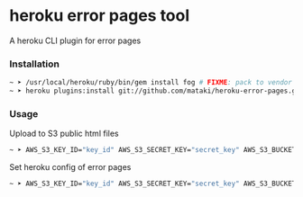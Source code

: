 # heroku error pages tool

A heroku CLI plugin for error pages

### Installation

```bash
~ ➤ /usr/local/heroku/ruby/bin/gem install fog # FIXME: pack to vendor
~ ➤ heroku plugins:install git://github.com/mataki/heroku-error-pages.git
```

### Usage

Upload to S3 public html files

```bash
~ ➤ AWS_S3_KEY_ID="key_id" AWS_S3_SECRET_KEY="secret_key" AWS_S3_BUCKET="bucket_name" heroku errorpages:upload
````

Set heroku config of error pages

```bash
~ ➤ AWS_S3_KEY_ID="key_id" AWS_S3_SECRET_KEY="secret_key" AWS_S3_BUCKET="bucket_name" heroku errorpages:config
````
